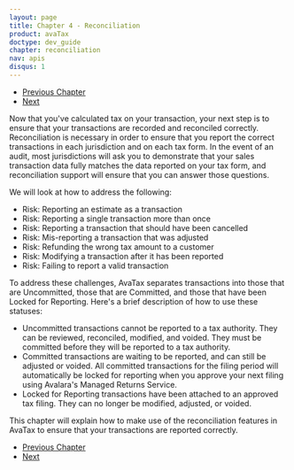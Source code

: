 ```yaml
---
layout: page
title: Chapter 4 - Reconciliation
product: avaTax
doctype: dev_guide
chapter: reconciliation
nav: apis
disqus: 1
---
```


<ul class="pager">
  <li class="previous"><a href="/avatax/dev-guide/customizing-transaction/"><i class="glyphicon glyphicon-chevron-left"></i>Previous Chapter</a></li>
  <li class="next"><a href="/avatax/dev-guide/reconciliation/committing-a-transaction/">Next<i class="glyphicon glyphicon-chevron-right"></i></a></li>
</ul>
Now that you've calculated tax on your transaction, your next step is to ensure that your transactions are recorded and reconciled correctly.  Reconciliation is necessary in order to ensure that you report the correct transactions in each jurisdiction and on each tax form.  In the event of an audit, most jurisdictions will ask you to demonstrate that your sales transaction data fully matches the data reported on your tax form, and reconciliation support will ensure that you can answer those questions.

We will look at how to address the following:
<ul class="normal">
  <li>Risk: Reporting an estimate as a transaction</li>
  <li>Risk: Reporting a single transaction more than once</li>
  <li>Risk: Reporting a transaction that should have been cancelled</li>
  <li>Risk: Mis-reporting a transaction that was adjusted</li>
  <li>Risk: Refunding the wrong tax amount to a customer</li>
  <li>Risk: Modifying a transaction after it has been reported</li>
  <li>Risk: Failing to report a valid transaction</li>
</ul>

To address these challenges, AvaTax separates transactions into those that are <span class="dev-guide-bold">Uncommitted</span>, those that are <span class="dev-guide-bold">Committed</span>, and those that have been <span class="dev-guide-bold">Locked for Reporting</span>.  Here's a brief description of how to use these statuses:

<ul class="normal">
  <li><span class="dev-guide-bold">Uncommitted</span> transactions cannot be reported to a tax authority.  They can be reviewed, reconciled, modified, and voided.  They must be committed before they will be reported to a tax authority.</li>
  <li><span class="dev-guide-bold">Committed</span> transactions are waiting to be reported, and can still be adjusted or voided.  All committed transactions for the filing period will automatically be locked for reporting when you approve your next filing using Avalara's Managed Returns Service.</li>
  <li><span class="dev-guide-bold">Locked for Reporting </span>transactions have been attached to an approved tax filing.  They can no longer be modified, adjusted, or voided.</li>
</ul>

This chapter will explain how to make use of the reconciliation features in AvaTax to ensure that your transactions are reported correctly.

<ul class="pager">
  <li class="previous"><a href="/avatax/dev-guide/customizing-transaction/"><i class="glyphicon glyphicon-chevron-left"></i>Previous Chapter</a></li>
  <li class="next"><a href="/avatax/dev-guide/reconciliation/committing-a-transaction/">Next<i class="glyphicon glyphicon-chevron-right"></i></a></li>
</ul>